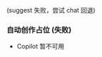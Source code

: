 <!-- 自动生成: 日期 2025-10-08  序号 2  主题: 文档信息架构  模式:${CREATIVE_LEVEL} -->

(suggest 失败，尝试 chat 回退)
### 自动创作占位 (失败)
- Copilot 暂不可用
